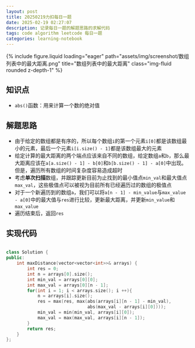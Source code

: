 ```yaml
---
layout: post
title: 20250219力扣每日一题
date: 2025-02-19 02:27:07
description: 记录每日一题的解题思路的求解代码
tags: code algorithm leetcode 每日一题
categories: learning-notebook
---
```


<div class="row">
    <div class="col-sm mt-3 mt-md-0">
        {% include figure.liquid loading="eager" path="assets/img/screenshot/数组列表中的最大距离.png" title="数组列表中的最大距离" class="img-fluid rounded z-depth-1" %}
    </div>
</div>

## 知识点

- `abs()`函数：用来计算一个数的绝对值

## 解题思路

- 由于给定的数组都是有序的，所以每个数组`i`的第一个元素`i[0]`都是该数组最小的元素，最后一个元素`i[i.size() - 1]`都是该数组最大的元素
- 给定计算的最大距离的两个端点应该来自不同的数组，给定数组`a`和`b`，那么最大距离应该在`a[a.size() - 1] - b[0]`和`b[b.size() - 1] - a[0]`中出现。但是，遍历所有数组的时间复杂度容易造成超时
- 考虑**单次扫描**数组，并跟踪更新目前为止找到的最小值点`min_val`和最大值点`max_val`，这些极值点可以被视为目前所有已经遍历过的数组的极值点
- 对于一个新遍历到的数组`a`，我们可以将`a[n - 1] - min_value`与`max_value - a[0]`中的最大值与`res`进行比较，更新最大距离，并更新`min_value`和`max_value`
- 遍历结束后，返回`res`

## 实现代码

```cpp

class Solution {
public:
    int maxDistance(vector<vector<int>>& arrays) {
        int res = 0;
        int n = arrays[0].size();
        int min_val = arrays[0][0];
        int max_val = arrays[0][n - 1];
        for(int i = 1; i < arrays.size(); i ++){
            n = arrays[i].size();
            res = max(res, max(abs(arrays[i][n - 1] - min_val),
                               abs(max_val - arrays[i][0])));
            min_val = min(min_val, arrays[i][0]);
            max_val = max(max_val, arrays[i][n - 1]);
        }
        return res;
    }
};

```

